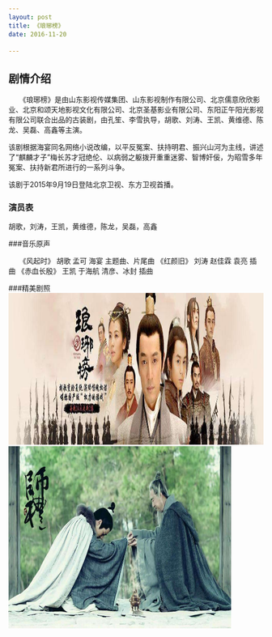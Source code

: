 ```yaml
---
layout: post
title: 《琅琊榜》
date: 2016-11-20 
  
---
```


## 剧情介绍

　　《琅琊榜》是由山东影视传媒集团、山东影视制作有限公司、北京儒意欣欣影业、北京和颂天地影视文化有限公司、北京圣基影业有限公司、东阳正午阳光影视有限公司联合出品的古装剧，由孔笙、李雪执导，胡歌、刘涛、王凯、黄维德、陈龙、吴磊、高鑫等主演。

该剧根据海宴同名网络小说改编，以平反冤案、扶持明君、振兴山河为主线，讲述了“麒麟才子”梅长苏才冠绝伦、以病弱之躯拨开重重迷雾、智博奸佞，为昭雪多年冤案、扶持新君所进行的一系列斗争。

该剧于2015年9月19日登陆北京卫视、东方卫视首播。                
                           




### 演员表

胡歌，刘涛，王凯，黄维德，陈龙，吴磊，高鑫  

###音乐原声

　　《风起时》 胡歌 孟可 海宴 主题曲、片尾曲 
《红颜旧》 刘涛 赵佳霖 袁亮 插曲 
《赤血长殷》 王凯 于海航 清彦、冰封 插曲 


###精美剧照
<img src="/images/13.jpg"  width="660" height="300" />
<img src="/images/12.jpg"  width="440" height="360"  align="center"/>
